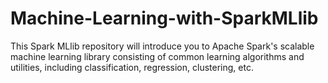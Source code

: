 # Machine-Learning-with-SparkMLlib
This Spark MLlib repository will introduce you to Apache Spark's scalable machine learning library consisting of common learning algorithms and utilities, including classification, regression, clustering, etc.
